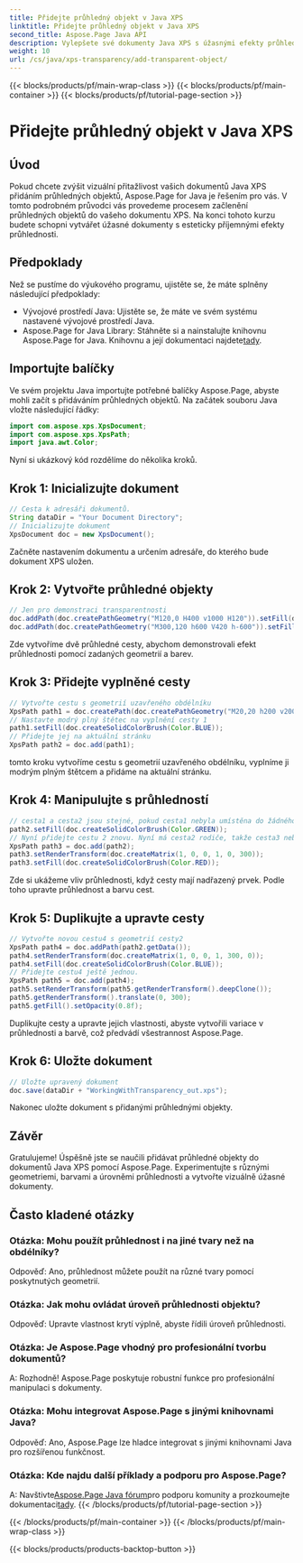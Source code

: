 ```yaml
---
title: Přidejte průhledný objekt v Java XPS
linktitle: Přidejte průhledný objekt v Java XPS
second_title: Aspose.Page Java API
description: Vylepšete své dokumenty Java XPS s úžasnými efekty průhlednosti pomocí Aspose.Page. Postupujte podle našeho podrobného průvodce přidáváním průhledných objektů.
weight: 10
url: /cs/java/xps-transparency/add-transparent-object/
---
```


{{< blocks/products/pf/main-wrap-class >}}
{{< blocks/products/pf/main-container >}}
{{< blocks/products/pf/tutorial-page-section >}}

# Přidejte průhledný objekt v Java XPS

## Úvod
Pokud chcete zvýšit vizuální přitažlivost vašich dokumentů Java XPS přidáním průhledných objektů, Aspose.Page for Java je řešením pro vás. V tomto podrobném průvodci vás provedeme procesem začlenění průhledných objektů do vašeho dokumentu XPS. Na konci tohoto kurzu budete schopni vytvářet úžasné dokumenty s esteticky příjemnými efekty průhlednosti.
## Předpoklady
Než se pustíme do výukového programu, ujistěte se, že máte splněny následující předpoklady:
- Vývojové prostředí Java: Ujistěte se, že máte ve svém systému nastavené vývojové prostředí Java.
-  Aspose.Page for Java Library: Stáhněte si a nainstalujte knihovnu Aspose.Page for Java. Knihovnu a její dokumentaci najdete[tady](https://releases.aspose.com/page/java/).
## Importujte balíčky
Ve svém projektu Java importujte potřebné balíčky Aspose.Page, abyste mohli začít s přidáváním průhledných objektů. Na začátek souboru Java vložte následující řádky:
```java
import com.aspose.xps.XpsDocument;
import com.aspose.xps.XpsPath;
import java.awt.Color;
```
Nyní si ukázkový kód rozdělíme do několika kroků.
## Krok 1: Inicializujte dokument
```java
// Cesta k adresáři dokumentů.
String dataDir = "Your Document Directory";
// Inicializujte dokument
XpsDocument doc = new XpsDocument();
```
Začněte nastavením dokumentu a určením adresáře, do kterého bude dokument XPS uložen.
## Krok 2: Vytvořte průhledné objekty
```java
// Jen pro demonstraci transparentnosti
doc.addPath(doc.createPathGeometry("M120,0 H400 v1000 H120")).setFill(doc.createSolidColorBrush(Color.GRAY));
doc.addPath(doc.createPathGeometry("M300,120 h600 V420 h-600")).setFill(doc.createSolidColorBrush(Color.GRAY));
```
Zde vytvoříme dvě průhledné cesty, abychom demonstrovali efekt průhlednosti pomocí zadaných geometrií a barev.
## Krok 3: Přidejte vyplněné cesty
```java
// Vytvořte cestu s geometrií uzavřeného obdélníku
XpsPath path1 = doc.createPath(doc.createPathGeometry("M20,20 h200 v200 h-200 z"));
// Nastavte modrý plný štětec na vyplnění cesty 1
path1.setFill(doc.createSolidColorBrush(Color.BLUE));
// Přidejte jej na aktuální stránku
XpsPath path2 = doc.add(path1);
```
tomto kroku vytvoříme cestu s geometrií uzavřeného obdélníku, vyplníme ji modrým plným štětcem a přidáme na aktuální stránku.
## Krok 4: Manipulujte s průhledností
```java
// cesta1 a cesta2 jsou stejné, pokud cesta1 nebyla umístěna do žádného jiného prvku
path2.setFill(doc.createSolidColorBrush(Color.GREEN));
// Nyní přidejte cestu 2 znovu. Nyní má cesta2 rodiče, takže cesta3 nebude stejná jako cesta2.
XpsPath path3 = doc.add(path2);
path3.setRenderTransform(doc.createMatrix(1, 0, 0, 1, 0, 300));
path3.setFill(doc.createSolidColorBrush(Color.RED));
```
Zde si ukážeme vliv průhlednosti, když cesty mají nadřazený prvek. Podle toho upravte průhlednost a barvu cest.
## Krok 5: Duplikujte a upravte cesty
```java
// Vytvořte novou cestu4 s geometrií cesty2
XpsPath path4 = doc.addPath(path2.getData());
path4.setRenderTransform(doc.createMatrix(1, 0, 0, 1, 300, 0));
path4.setFill(doc.createSolidColorBrush(Color.BLUE));
// Přidejte cestu4 ještě jednou.
XpsPath path5 = doc.add(path4);
path5.setRenderTransform(path5.getRenderTransform().deepClone());
path5.getRenderTransform().translate(0, 300);
path5.getFill().setOpacity(0.8f);
```
Duplikujte cesty a upravte jejich vlastnosti, abyste vytvořili variace v průhlednosti a barvě, což předvádí všestrannost Aspose.Page.
## Krok 6: Uložte dokument
```java
// Uložte upravený dokument
doc.save(dataDir + "WorkingWithTransparency_out.xps");
```
Nakonec uložte dokument s přidanými průhlednými objekty.
## Závěr
Gratulujeme! Úspěšně jste se naučili přidávat průhledné objekty do dokumentů Java XPS pomocí Aspose.Page. Experimentujte s různými geometriemi, barvami a úrovněmi průhlednosti a vytvořte vizuálně úžasné dokumenty.
## Často kladené otázky
### Otázka: Mohu použít průhlednost i na jiné tvary než na obdélníky?
Odpověď: Ano, průhlednost můžete použít na různé tvary pomocí poskytnutých geometrií.
### Otázka: Jak mohu ovládat úroveň průhlednosti objektu?
Odpověď: Upravte vlastnost krytí výplně, abyste řídili úroveň průhlednosti.
### Otázka: Je Aspose.Page vhodný pro profesionální tvorbu dokumentů?
A: Rozhodně! Aspose.Page poskytuje robustní funkce pro profesionální manipulaci s dokumenty.
### Otázka: Mohu integrovat Aspose.Page s jinými knihovnami Java?
Odpověď: Ano, Aspose.Page lze hladce integrovat s jinými knihovnami Java pro rozšířenou funkčnost.
### Otázka: Kde najdu další příklady a podporu pro Aspose.Page?
 A: Navštivte[Aspose.Page Java fórum](https://forum.aspose.com/c/page/39)pro podporu komunity a prozkoumejte dokumentaci[tady](https://reference.aspose.com/page/java/).
{{< /blocks/products/pf/tutorial-page-section >}}

{{< /blocks/products/pf/main-container >}}
{{< /blocks/products/pf/main-wrap-class >}}

{{< blocks/products/products-backtop-button >}}

